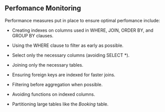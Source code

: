 ## Perfomance Monitoring

Performance measures put in place to ensure optimal perfomance include:
 - Creating indexes on columns used in WHERE, JOIN, ORDER BY, and GROUP BY clauses.

 - Using the WHERE clause to filter as early as possible.

 - Select only the necessary columns (avoiding SELECT *).

 - Joining only the necessary tables.

 - Ensuring foreign keys are indexed for faster joins.

 - Filtering before aggregation when possible.

 - Avoiding functions on indexed columns.

 - Partitioning large tables like the *Booking* table.
 